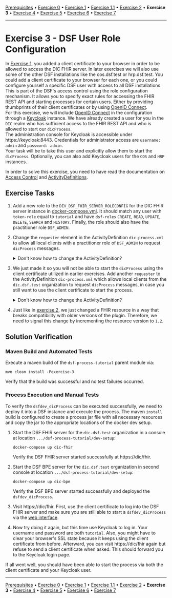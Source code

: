 [Prerequisites](prerequisites.md) • [Exercise 0](exercise-0.md) • [Exercise 1](exercise-1.md) • [Exercise 1.1](exercise-1-1.md) • [Exercise 2](exercise-2.md) • **Exercise 3** • [Exercise 4](exercise-4.md) • [Exercise 5](exercise-5.md) • [Exercise 6](exercise-6.md) • [Exercise 7](exercise-7.md)
___

# Exercise 3 - DSF User Role Configuration

In [Exercise 1](exercise-1.md), you added a client certificate to your browser in order to be allowed to access the DIC FHIR
server. In later exercises we will also use some of the other DSF installations like the cos.dsf.test or hrp.dsf.test. You could add a 
client certificate to your browser for each one, or you could configure yourself a specific DSF user
with access to all DSF installations.  
This is part of the DSF's access control using the role configuration mechanism. It allows you to specify
exact rules for accessing the FHIR REST API and starting processes for certain users. Either by providing
thumbprints of their client certificates or by using [OpenID Connect](https://openid.net/developers/how-connect-works/).  
For this exercise, we will include [OpenID Connect](https://openid.net/developers/how-connect-works/) in the configuration through a [Keycloak](https://www.keycloak.org/) instance. We have already created a user for you in the `DIC` realm who has sufficient
access to the FHIR REST API and who is allowed to start our `dicProcess`.  
The administration console for Keycloak is accessible under https://keycloak:8443.
Credentials for administrator access are `username: admin` and `password: admin`.  
Your task will be to take this user and explicitly allow them to start the `dicProcess`. Optionally, you can also add
Keycloak users for the `COS` and `HRP` instances.

In order to solve this exercise, you need to have read the documentation on [Access Control](https://dsf.dev/stable/maintain/fhir/access-control.html) 
and [ActivityDefinitions](../learning/concepts/fhir/activitydefinition.md).

## Exercise Tasks

1. Add a new role to the `DEV_DSF_FHIR_SERVER_ROLECONFIG` for the DIC FHIR server instance in [docker-compose.yml](../dev-setup/docker-compose.yml). It should match any user with `token-role` equal to
   `tutorial` and have `dsf-roles` `CREATE`, `READ`, `UPDATE`, `DELETE`, `SEARCH` and `HISTORY`. Finally, the role should also have the practitioner role `DSF_ADMIN`.
2. Change the `requester` element in the ActivityDefinition `dic-process.xml` to allow all local clients with a practitioner role of `DSF_ADMIN` to request `dicProcess` messages.
   <details>
   <summary>Don't know how to change the ActivityDefinition?</summary>

   There is a list of examples for the `requester` element [here](../learning/concepts/dsf/examples-for-requester-and-recipient-elements.md).
   You can also check out the [guide on creating ActivityDefinitions](../learning/guides/creating-an-activity-definition.md).
   </details>

3. We just made it so you will not be able to start the `dicProcess` using the client certificate utilized in earlier exercises.
   Add another `requester` to the ActivityDefinition `dic-process.xml` which allows local clients from the `dic.dsf.test` organization to request `dicProcess` messages,
   in case you still want to use the client certificate to start the process.
   <details>
   <summary>Don't know how to change the ActivityDefinition?</summary>

   There is a list of examples for the `requester` element [here](../learning/concepts/dsf/examples-for-requester-and-recipient-elements).
   You can also check out the [guide on creating ActivityDefinitions](../learning/guides/creating-an-activity-definition.md).
   </details>

4. Just like in [exercise 2](exercise-2.md), we just changed a FHIR resource in a way that breaks compatibility with older versions of the plugin. Therefore, we need to signal this change by incrementing the resource version to `1.2`.

   

## Solution Verification
### Maven Build and Automated Tests
Execute a maven build of the `dsf-process-tutorial` parent module via:

```
mvn clean install -Pexercise-3
```

Verify that the build was successful and no test failures occurred.

### Process Execution and Manual Tests
To verify the `dsfdev_dicProcess` can be executed successfully, we need to deploy it into a DSF instance and execute the process. The maven `install` build is configured to create a process jar file with all necessary resources and copy the jar to the appropriate locations of the docker dev setup.

1. Start the DSF FHIR server for the `dic.dsf.test` organization in a console at location `.../dsf-process-tutorial/dev-setup`:
   ```
   docker-compose up dic-fhir
   ```
   Verify the DSF FHIR server started successfully at https://dic/fhir.

2. Start the DSF BPE server for the `dic.dsf.test` organization in second console at location `.../dsf-process-tutorial/dev-setup`:
   ```
   docker-compose up dic-bpe
   ```
   Verify the DSF BPE server started successfully and deployed the `dsfdev_dicProcess`.

3. Visit https://dic/fhir. First, use the client certificate to log into the DSF FHIR server and make sure you are 
   still able to start a `dsfdev_dicProcess` via the [web interface](../learning/guides/starting-a-process-via-task-resources.md#using-the-dsf-fhir-servers-web-interface).
4. Now try doing it again, but this time use Keycloak to log in. Your username and password are both `tutorial`. Also, you might have to clear your browser's
   SSL state because it keeps using the client certificate from before. Afterward, you can visit https://dic/fhir again but refuse to send a 
   client certificate when asked. This should forward you to the Keycloak login page.

If all went well, you should have been able to start the process via both the client certificate and your Keycloak user.
___
[Prerequisites](prerequisites.md) • [Exercise 0](exercise-0.md) • [Exercise 1](exercise-1.md) • [Exercise 1.1](exercise-1-1.md) • [Exercise 2](exercise-2.md) • **Exercise 3** • [Exercise 4](exercise-4.md) • [Exercise 5](exercise-5.md) • [Exercise 6](exercise-6.md) • [Exercise 7](exercise-7.md)
